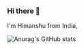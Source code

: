 ### Hi there 👋

I'm Himanshu from India, 


![Anurag's GitHub stats](https://github-readme-stats.vercel.app/api?username=Himanshu&theme=vue-dark&show_icons=true)

